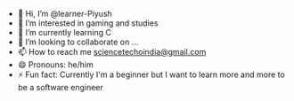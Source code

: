 - 👋 Hi, I’m @learner-Piyush
- 👀 I’m interested in gaming and studies
- 🌱 I’m currently learning C
- 💞️ I’m looking to collaborate on ...
- 📫 How to reach me sciencetechoindia@gmail.com
- 😄 Pronouns: he/him
- ⚡ Fun fact: Currently I'm a beginner but I want to learn more and more to be a software engineer

<!---
learner-Piyush/learner-Piyush is a ✨ special ✨ repository because its `README.md` (this file) appears on your GitHub profile.
You can click the Preview link to take a look at your changes.
--->
